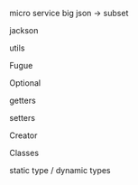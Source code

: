 
micro service big json -> subset

jackson

utils

Fugue

Optional

getters

setters

Creator

Classes

static type / dynamic types
